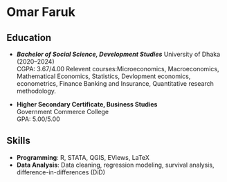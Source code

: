 # Omar Faruk

## Education
- ***Bachelor of Social Science, Development Studies*** 
  University of Dhaka (2020–2024)  
  CGPA: 3.67/4.00
  Relevent courses:Microeconomics, Macroeconomics, Mathematical Economics, Statistics, Devlopment economics, econometrics,
  Finance Banking and Insurance, Quantitative research methodology.

- **Higher Secondary Certificate, Business Studies**  
  Government Commerce College  
  GPA: 5.00/5.00  

## Skills
- **Programming**: R, STATA, QGIS, EViews, LaTeX  
- **Data Analysis**: Data cleaning, regression modeling, survival analysis, difference-in-differences (DiD) 

